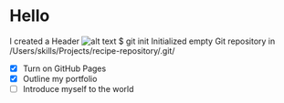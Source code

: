 # Hello
I created a Header
![alt text](https://octodex.github.com/images/yaktocat.png)
$ git init
Initialized empty Git repository in /Users/skills/Projects/recipe-repository/.git/
- [x] Turn on GitHub Pages
- [x] Outline my portfolio
- [ ] Introduce myself to the world
